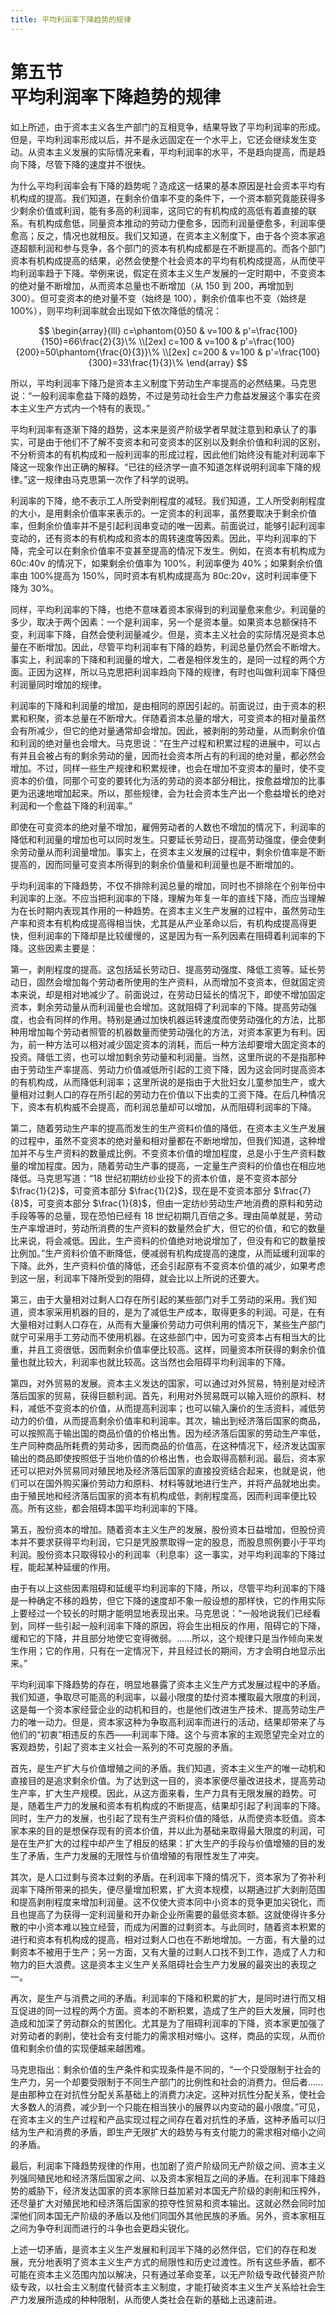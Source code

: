 ```yaml
---
title: 平均利润率下降趋势的规律
---
```


# 第五节<br>**平均利润率下降趋势的规律**

如上所述，由于资本主义各生产部门的互相竞争，结果导致了平均利润率的形成。但是，平均利润率形成以后，并不是永远固定在一个水平上，它还会继续发生变动。从资本主义发展的实际情况来看，平均利润率的水平，不是趋向提高，而是趋向下降，尽管下降的速度并不很快。

为什么平均利润率会有下降的趋势呢？造成这一结果的基本原因是社会资本平均有机构成的提高。我们知道，在剩余价值率不变的条件下，一个资本额究竟能获得多少剩余价值或利润，能有多高的利润率，这同它的有机构成的高低有着直接的联系。有机构成愈低，同量资本推动的劳动力便愈多，因而利润量便愈多，利润率便愈高；反之，情况也就相反。我们又知道，在资本主义制度下，由于各个资本家追逐超额利润和参与竞争，各个部门的资本有机构成都是在不断提高的。而各个部门资本有机构成提高的结果，必然会使整个社会资本的平均有机构成提高，从而使平均利润率趋于下降。举例来说，假定在资本主义生产发展的一定时期中，不变资本的绝对量不断增加，从而资本总量也不断增加（从 150 到 200，再增加到 300）。但可变资本的绝对量不变（始终是 100），剩余价值率也不变（始终是 100%），则平均利润率就会出现如下依次降低的情况：

$$
\begin{array}{lll}
c=\phantom{0}50 & v=100 & p'=\frac{100}{150}=66\frac{2}{3}\% \\[2ex]
c=100 & v=100 & p'=\frac{100}{200}=50\phantom{\frac{0}{3}}\% \\[2ex]
c=200 & v=100 & p'=\frac{100}{300}=33\frac{1}{3}\%
\end{array}
$$

所以，平均利润率下降乃是资本主义制度下劳动生产率提高的必然结果。马克思说：“一般利润率愈益下降的趋势，不过是劳动社会生产力愈益发展这个事实在资本主义生产方式内一个特有的表现。”

平均利润率有逐渐下降的趋势，这本来是资产阶级学者早就注意到和承认了的事实，可是由于他们不了解不变资本和可变资本的区别以及剩余价值和利润的区别，不分析资本的有机构成和一般利润率的形成过程，因此他们始终没有能对利润率下降这一现象作出正确的解释。“已往的经济学一直不知道怎样说明利润率下降的规律。”这一规律由马克思第一次作了科学的说明。

利润率的下降，绝不表示工人所受剥削程度的减轻。我们知道，工人所受剥削程度的大小，是用剩余价值率来表示的。一定资本的利润率，虽然要取决于剩余价值率，但剩余价值率并不是引起利润串变动的唯一因素。前面说过，能够引起利润率变动的，还有资本的有机构成和资本的周转速度等因素。因此，平均利润率的下降，完全可以在剩余价值率不变甚至提高的情况下发生。例如，在资本有机构成为 60c:40v 的情况下，如果剩余价值率为 100%，利润率便为 40%；如果剩余价值率由 100%提高为 150%，同时资本有机构成提高为 80c:20v，这时利润率便下降为 30%。

同样，平均利润率的下降，也绝不意味着资本家得到的利润量愈来愈少。利润量的多少，取决于两个因素：一个是利润率，另一个是资本量。如果资本总额保持不变，利润率下降，自然会使利润量减少。但是，资本主义社会的实际情况是资本总量在不断增加。因此，尽管平均利润率有下降的趋势，利润总量仍然会不断增大。事实上，利润率的下降和利润量的增大，二者是相伴发生的，是同一过程的两个方面。正因为这样，所以马克思把利润率趋向下降的规律，有时也叫做利润率下降但利润量同时增加的规律。

利润率的下降和利润量的增加，是由相同的原因引起的。前面说过，由于资本的积累和积聚，资本总量在不断增大。伴随着资本总量的增大，可变资本的相对量虽然会有所减少，但它的绝对量通常却会增加。因此，被剥削的劳动量，从而剩余价值和利润的绝对量也会增大。马克思说：“在生产过程和积累过程的进展中，可以占有并且会被占有的剩余劳动的量，因而社会资本所占有的利润的绝对量，都必然会增加。不过，同样一些生产规律和积累规律，也会在增加不变资本的量时，使不变资本的价值，同那个可变的要转化为活的劳动的资本部分相比，按愈益增加的比事更为迅速地增加起来。所以，那些规律，会为社会资本生产出一个愈益增长的绝对利润和一个愈益下降的利润率。”

即使在可变资本的绝对量不增加，雇佣劳动者的人数也不增加的情况下，利润率的降低和利润量的增加也可以同时发生。只要延长劳动日，提高劳动强度，便会使剩余劳动量从而利润量增加。事实上，在资本主义发展的过程中，剩余价值率是不断提高的，因而同量可变资本所得到的剩余价值量和利润量也是不断增加的。

乎均利润率的下降趋势，不仅不排除利润总量的增加，同时也不排除在个别年份中利润率的上涨。不应当把利润率的下降，理解为年复一年的直线下降，而应当理解为在长时期内表现其作用的一种趋势。在资本主义生产发展的过程中，虽然劳动生产率和资本有机构成提高得相当快，尤其是从产业革命以后，有机构成提高得更快，但利润率的下降却是比较缓慢的，这是因为有一系列因素在阻碍着利润率的下降。这些因素主要是：

第一，剥削程度的提高。这包括延长劳动日、提高劳动强度、降低工资等。延长劳动日，固然会增加每个劳动者所使用的生产资料，从而增加不变资本，但就固定资本来说，却是相对地减少了。前面说过，在劳动日延长的情况下，即使不增加固定资本，剩余劳动量从而利润量也会增加。这就阻碍了利润率的下降。提高劳动强度，也会有同样的作用。特别是通过加快机器运转速度而使劳动强化的方法，比那种用增加每个劳动者照管的机器数量而使劳动强化的方法，对资本家更为有利。因为，前一种方法可以相对减少固定资本的消耗，而后一种方法却要增大固定资本的投资。降低工资，也可以增加剩余劳动量和利润量。当然，这里所说的不是指那种由于劳动生产率提高、劳动力价值减低所引起的工资下降，因为这会同时提高资本的有机构成，从而降低利润率；这里所说的是指由于大批妇女儿童参加生产，或大量相对过剩人口的存在所引起的劳动力在价值以下出卖的工资下降。在后几种情况下，资本有机构威不会提高，而利润总量却可以增加，从而阻碍利润率的下降。

第二，随着劳动生产率的提高而发生的生产资料价值的降低，在资本主义生产发展的过程中，虽然不变资本的绝对量和相对量都在不断地增加，但我们知道，这种增加并不与生产资料的数量成比例。不变资本价值的增加程度，总是小于生产资料数量的增加程度。因为，随着劳动生产事的提高，一定量生产资料的价值也在相应地降低。马克思写道：“18 世纪初期纺纱业投下的资本价值，是不变资本部分 $\frac{1}{2}$，可变资本部分 $\frac{1}{2}$，现在是不变资本部分 $\frac{7}{8}$，可变资本部分 $\frac{1}{8}$，但由一定纺纱劳动生产地消费的原料和劳动手段等等的总量，现在恐怕已经有 18 世纪初期几百倍之多。理由简单就是，劳动生产率增进时，劳动所消费的生产资料的数量然会扩大，但它的价值，和它的数量比来说，将会减低。因此，生产资料的价值绝对地说增加了，但没有和它的数量按比例加。”生产资料价值不断降低，便减弱有机构成提高的速度，从而延缓利润率的下降。此外，生产资料价值的降低，还会引起原有不变资本价值的减少，如果考虑到这一层，利润率下降所受到的阻碍，就会比以上所说的还要大。

第三，由于大量相对过剩人口存在所引起的某些部门对手工劳动的采用。我们知道，资本家采用机器的目的，是为了减低生产成本，取得更多的利润。可是，在有大量相对过剩人口存在，从而有大量廉价劳动力可供利用的情况下，某些生产部门就宁可采用手工劳动而不使用机器。在这些部门中，因为可变资本占有相当大的比重，并且工资很低，因而剩余价值率便比较高。这样，同量资本所获得的剩余价值量也就比较大，利润率也就比较高。这当然也会阻碍平均利润率的下降。

第四，对外贸易的发展。资本主义发达的国家，可以通过对外贸易，特别是对经济落后国家的贸易，获得巨额利润。首先，利用对外贸易既可以输入班价的原料、材料，减低不变资本的价值，从而提高利润率；也可以输入廉价的生活资料，减低劳动力的价值，从而提高剩余价值率和利润率。其次，输出到经济落后国家的商品，可以按照高于输出国的商品价值的价格出售。因为经济落后国家的劳动生产率低，生产同种商品所耗费的劳动多，因而商品的价值高，在这种情况下，经济发达国家输出的商品即使按照低于当地价值的价格出售，也会取得高额利润。最后，资本家还可以把对外贸易同对殖民地及经济落后国家的直接投资结合起来，也就是说，他们可以在国外购买廉价劳动力和原料、材料等就地进行生产，并将产品就地出卖。由于殖民地和经济落后国家的资本有机构成低，剥削程度高，因而利润率便比较高。所有这些，都会阻碍本国平均利润率的下降。

第五，股份资本的增加。随着资本主义生产的发展，股份资本日益增加，但股份资本并不要求获得平均利润，它只是凭股票取得一定的股息，而股息照例要小于平均利润。股份资本只取得较小的利润率（利息率）这一事实，对平均利润率的下降过程，能起某种延缓的作用。

由于有以上这些因素阻碍和延缓平均利润率的下降，所以，尽管平均利润率的下降是一种确定不移的趋势，但它下降的速度却不象一般设想的那样快，它的作用实际上要经过一个较长的时期才能明显地表现出来。马克思说：“一般地说我们已经看到，同样一些引起一般利润率下降的原因，将会生出相反的作用，阻碍它的下降，缓和它的下降，并且部分地使它变得微弱。……所以，这个规律只是当作倾向来发生作用；它的作用，只有在一定情况下，并且经过长的期间，方才会明白地显示出来。”

平均利润率下降趋势的存在，明显地暴露了资本主义生产方式发展过程中的矛盾。我们知道，争取尽可能高的利润率，以最小限度的垫付资本攫取最大限度的利润，这是每一个资本家经营企业的动机和目的，也是他们改进生产技术、提高劳动生产力的唯一动力。但是，资本家这种为争取高利润率而进行的活动，结果却带来了与他们的“初衷”相违反的东西——利润率下降。这个与资本家的主观愿望完全对立的客观趋势，引起了资本主义社会一系列的不可克服的矛盾。

首先，是生产扩大与价值增殖之间的矛盾。我们知道，资本主义生产的唯一动机和直接目的是追求剩余价值。为了达到这一目的，资本家便尽量改进技术，提高劳动生产率，扩大生产规模。因此，从这方面来看，生产力具有无限发展的趋势。可是，随着生产力的发展和资本有机构成的不断提高，结果却引起了利润率的下降。同时，生产力的发展，也引起了现有生产资料价值的降低，从而使资本贬值。资本家本来的目的是想保存现有的资本价值，并以此为基础来取得最大限度的利润，可是在生产扩大的过程中却产生了相反的结果：扩大生产的手段与价值增殖的目的发生了矛盾，生产力发展的无限性与价值增殖的有限性发生了冲突。

其次，是人口过剩与资本过剩的矛盾。在利润率下降的情况下，资本家为了弥补利润率下降所带来的损失，便尽量增加积累，扩大资本规模，以期通过扩大剥削范围和提高剥削程度来增加利润量。这不仅使大资本同中小资本的竞争更加尖锐化，而且也提高了为获得一定利润量和开办新企业所需要的最低资本额。这就使得许多分散的中小资本难以独立经营，而成为闲置的过剩资本。与此同时，随着资本积累的进行和资本有机构成的提高，相对过剩人口也在不断地增加。一方面，有大量的过剩资本不被用于生产；另一方面，又有大量的过剩人口找不到工作，造成了人力和物力的巨大浪费。这是资本主义生产关系阻碍社会生产力发展的最突出的表现之一。

再次，是生产与消费之间的矛盾。利润率的下降和积累的扩大，是同时进行而又相互促进的同一过程的两个方面。资本的不断积累，造成了生产的巨大发展，同时也造成和加深了劳动群众的贫困化。尤其是为了阻碍利润率的下降，资本家更加强了对劳动者的剥削，使社会有支付能力的需求相对缩小。这样，商品的实现，从而价值和剩余价值的实现便越来越困难。

马克思指出：剩余价值的生产条件和实现条件是不同的，“一个只受限制于社会的生产力，另一个却要受限制于不同生产部门的比例性和社会的消费力。但后者……是由那种立在对抗性分配关系基础上的消费力决定。这种对抗性分配关系，使社会大多数人的消费，减少到一个只能在相当狭小的展界以内变动的最小限度。”可见，在资本主义的生产过程和产品实现过程之间存在着对抗性的矛盾，这种矛盾可以归结为生产和消费的矛盾，即生产无限扩大的趋势与有支付能力的需求相对缩小之间的矛盾。

最后，利润率下降趋势规律的作用，也加剧了资产阶级同无产阶级之间、资本主义列强同殖民地和经济落后国家之间、以及资本家相互之间的矛盾。在利润率下降趋势的威胁下，经济发达国家的资本家除日益加紧对本国无产阶级的剥削和压榨外，还尽量扩大对殖民地和经济落后国家的掠夺性贸易和资本输出。这就必然会同时加深他们同本国无产阶级的矛盾以及他们同国外其他民族的矛盾。另外，资本家相互之间为争夺利润而进行的斗争也会更趋尖锐化。

上述一切矛盾，是资本主义生产发展和利润半下降的必然伴侣，它们的存在和发展，充分地表明了资本主义生产方式的局限性和历史过渡性。所有这些矛盾，都不可能在资本主义范围内加以解决，只有通过革命变革，以无产阶级专政代替资产阶级专政，以社会主义制度代替资本主义制度，才能打破资本主义生产关系给社会生产力发展所造成的种种限制，从而使人类社会在新的基础上迅速前进。
